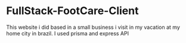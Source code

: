 # FullStack-FootCare-Client
This website i did based in a small business i visit in my vacation at my home city in brazil. I used prisma and express API
